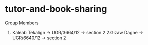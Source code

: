 # tutor-and-book-sharing
Group Members
1. Kaleab Tekalign -> UGR/3664/12 -> section 2
2.Gizaw Dagne      -> UGR/6640/12 -> section 2
